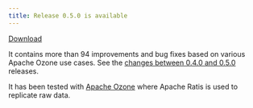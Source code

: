 ```yaml
---
title: Release 0.5.0 is available
---
```

<!-- truncate -->
<!---
  Licensed under the Apache License, Version 2.0 (the "License");
  you may not use this file except in compliance with the License.
  You may obtain a copy of the License at

   http://www.apache.org/licenses/LICENSE-2.0

  Unless required by applicable law or agreed to in writing, software
  distributed under the License is distributed on an "AS IS" BASIS,
  WITHOUT WARRANTIES OR CONDITIONS OF ANY KIND, either express or implied.
  See the License for the specific language governing permissions and
  limitations under the License. See accompanying LICENSE file.
-->

[Download](https://ratis.apache.org/downloads.html)

It contains more than 94 improvements and bug fixes based on various Apache Ozone use cases.
See the [changes between 0.4.0 and 0.5.0](https://github.com/apache/ratis/compare/0.4.0-rc4...ratis-0.5.0-rc0) releases.

It has been tested with [Apache Ozone](https://ozone.apache.org) where Apache Ratis is used to replicate raw data. 

